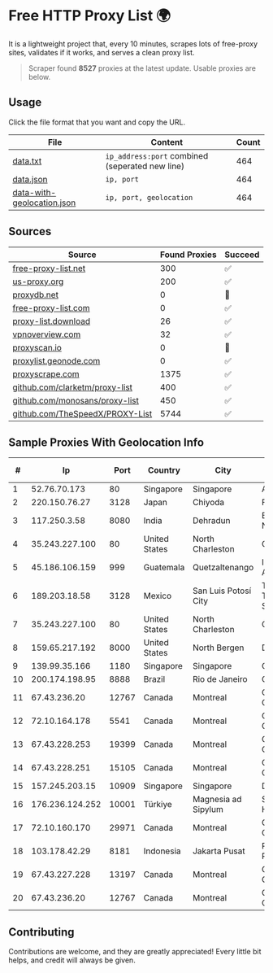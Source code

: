 
# Free HTTP Proxy List 🌍

It is a lightweight project that, every 10 minutes, scrapes lots of free-proxy sites, validates if it works, and serves a clean proxy list.


> Scraper found **8527** proxies at the latest update. Usable proxies are below.

## Usage

Click the file format that you want and copy the URL.


|File|Content|Count|
|----|-------|-----|
|[data.txt](https://raw.githubusercontent.com/themiralay/Proxy-List-World/master/data.txt)|`ip_address:port` combined (seperated new line)|464|
|[data.json](https://raw.githubusercontent.com/themiralay/Proxy-List-World/master/data.json)|`ip, port`|464|
|[data-with-geolocation.json](https://raw.githubusercontent.com/themiralay/Proxy-List-World/master/data-with-geolocation.json)|`ip, port, geolocation`|464|

## Sources

|Source|Found Proxies|Succeed|
|------|-------------|-------|
|[free-proxy-list.net](https://free-proxy-list.net)|300|✅|
|[us-proxy.org](https://www.us-proxy.org)|200|✅|
|[proxydb.net](http://proxydb.net)|0|🚫|
|[free-proxy-list.com](https://free-proxy-list.com/?page=&port=&type%5B%5D=http&type%5B%5D=https&up_time=0&search=Search)|0|✅|
|[proxy-list.download](https://www.proxy-list.download/HTTP)|26|✅|
|[vpnoverview.com](https://vpnoverview.com/privacy/anonymous-browsing/free-proxy-servers)|32|✅|
|[proxyscan.io](https://www.proxyscan.io)|0|🚫|
|[proxylist.geonode.com](https://proxylist.geonode.com/api/proxy-list?limit=300&page=1&sort_by=lastChecked&sort_type=desc&protocols=http,https)|0|✅|
|[proxyscrape.com](https://api.proxyscrape.com/v2/?request=displayproxies&protocol=http&timeout=10000&country=all&ssl=all&anonymity=all)|1375|✅|
|[github.com/clarketm/proxy-list](https://raw.githubusercontent.com/clarketm/proxy-list/master/proxy-list-raw.txt)|400|✅|
|[github.com/monosans/proxy-list](https://raw.githubusercontent.com/monosans/proxy-list/main/proxies/http.txt)|450|✅|
|[github.com/TheSpeedX/PROXY-List](https://raw.githubusercontent.com/TheSpeedX/PROXY-List/master/http.txt)|5744|✅|


## Sample Proxies With Geolocation Info

|#|Ip|Port|Country|City|Internet Service Provider|
|-|--|----|-------|----|-------------------------|
|1|52.76.70.173|80|Singapore|Singapore|Amazon.com, Inc.|
|2|220.150.76.27|3128|Japan|Chiyoda|FreeBit Co., Ltd.|
|3|117.250.3.58|8080|India|Dehradun|Bharat Sanchar Nigam Ltd|
|4|35.243.227.100|80|United States|North Charleston|Google LLC|
|5|45.186.106.159|999|Guatemala|Quetzaltenango|Inversiones Grajeda Andrade S.A|
|6|189.203.18.58|3128|Mexico|San Luis Potosí City|Total Play Telecomunicaciones SA De CV|
|7|35.243.227.100|80|United States|North Charleston|Google LLC|
|8|159.65.217.192|8000|United States|North Bergen|DigitalOcean, LLC|
|9|139.99.35.166|1180|Singapore|Singapore|OVH SAS|
|10|200.174.198.95|8888|Brazil|Rio de Janeiro|Claro S.A|
|11|67.43.236.20|12767|Canada|Montreal|GloboTech Communications|
|12|72.10.164.178|5541|Canada|Montreal|GloboTech Communications|
|13|67.43.228.253|19399|Canada|Montreal|GloboTech Communications|
|14|67.43.228.251|15105|Canada|Montreal|GloboTech Communications|
|15|157.245.203.15|10909|Singapore|Singapore|DigitalOcean, LLC|
|16|176.236.124.252|10001|Türkiye|Magnesia ad Sipylum|Superonline Iletisim Hizmetleri A.S.|
|17|72.10.160.170|29971|Canada|Montreal|GloboTech Communications|
|18|103.178.42.29|8181|Indonesia|Jakarta Pusat|PT Jaring Solusi Persada|
|19|67.43.227.228|13197|Canada|Montreal|GloboTech Communications|
|20|67.43.236.20|12767|Canada|Montreal|GloboTech Communications|



## Contributing

Contributions are welcome, and they are greatly appreciated! Every
little bit helps, and credit will always be given.

